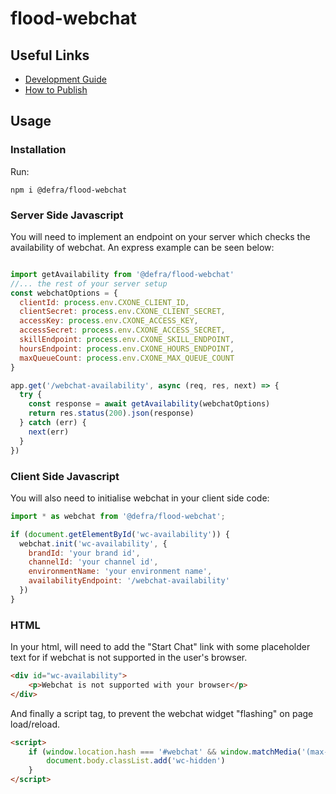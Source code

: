 # flood-webchat

## Useful Links

- [Development Guide](./docs/development-guide.md)
- [How to Publish](./docs/how-to-publish.md)

## Usage

### Installation

Run:

```shell
npm i @defra/flood-webchat
```

### Server Side Javascript

You will need to implement an endpoint on your server which checks the availability of webchat. An express example can
be seen below:

```js

import getAvailability from '@defra/flood-webchat'
//... the rest of your server setup
const webchatOptions = {
  clientId: process.env.CXONE_CLIENT_ID,
  clientSecret: process.env.CXONE_CLIENT_SECRET,
  accessKey: process.env.CXONE_ACCESS_KEY,
  accessSecret: process.env.CXONE_ACCESS_SECRET,
  skillEndpoint: process.env.CXONE_SKILL_ENDPOINT,
  hoursEndpoint: process.env.CXONE_HOURS_ENDPOINT,
  maxQueueCount: process.env.CXONE_MAX_QUEUE_COUNT
}

app.get('/webchat-availability', async (req, res, next) => {
  try {
    const response = await getAvailability(webchatOptions)
    return res.status(200).json(response)
  } catch (err) {
    next(err)
  }
})
```

### Client Side Javascript

You will also need to initialise webchat in your client side code:

```js
import * as webchat from '@defra/flood-webchat';

if (document.getElementById('wc-availability')) {
  webchat.init('wc-availability', {
    brandId: 'your brand id',
    channelId: 'your channel id',
    environmentName: 'your environment name',
    availabilityEndpoint: '/webchat-availability'
  })
}
```

### HTML

In your html, will need to add the "Start Chat" link with some placeholder text for if webchat is not supported in the
user's browser.
```html
<div id="wc-availability">
    <p>Webchat is not supported with your browser</p>
</div>
```

And finally a script tag, to prevent the webchat widget "flashing" on page load/reload.
```html
<script>
    if (window.location.hash === '#webchat' && window.matchMedia('(max-width: 640px)').matches) {
        document.body.classList.add('wc-hidden')
    }
</script>
```